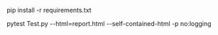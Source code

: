 pip install -r requirements.txt

pytest Test.py --html=report.html --self-contained-html -p no:logging
